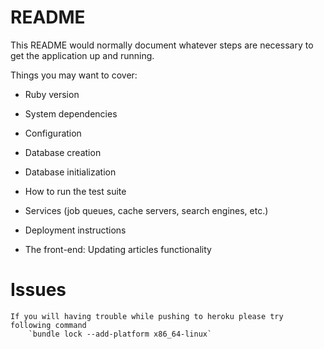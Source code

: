 # README

This README would normally document whatever steps are necessary to get the
application up and running.

Things you may want to cover:

* Ruby version

* System dependencies

* Configuration

* Database creation

* Database initialization

* How to run the test suite

* Services (job queues, cache servers, search engines, etc.)

* Deployment instructions
* The front-end: Updating articles functionality

# Issues
    If you will having trouble while pushing to heroku please try following command 
        `bundle lock --add-platform x86_64-linux`
